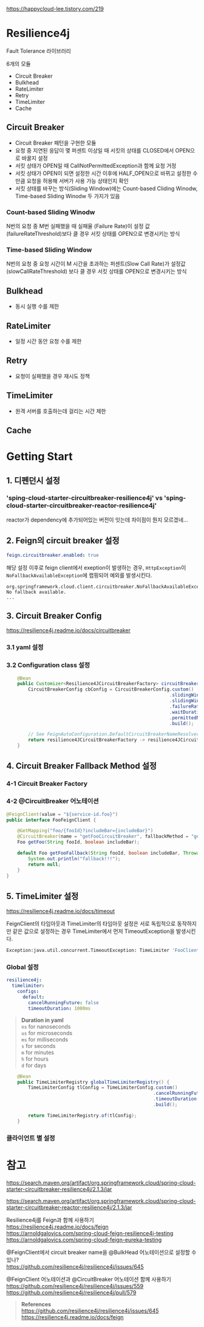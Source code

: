 https://happycloud-lee.tistory.com/219

# Resilience4j

<!-- https://logical-code.tistory.com/172 -->

Fault Tolerance 라이브러리

6개의 모듈

- Circuit Breaker
- Bulkhead
- RateLimiter
- Retry
- TimeLimiter
- Cache

## Circuit Breaker

- Circuit Breaker 패턴을 구현한 모듈
- 요청 중 지연된 응답이 몇 퍼센트 이상일 때 서킷의 상태를 CLOSED에서 OPEN으로 바꿀지 설정
- 서킷 상태가 OPEN일 때 CallNotPermittedException과 함께 요청 거정
- 서킷 상태가 OPEN이 되면 설정한 시간 이후에 HALF_OPEN으로 바뀌고 설정한 수만큼 요청을 허용해 서버가 사용 가능 상태인지 확인
- 서킷 상태를 바꾸는 방식(Sliding Window)에는 Count-based Cliding Winodw, Time-based Sliding Winodw 두 가지가 있음

### Count-based Sliding Winodw

N번의 요청 중 M번 실패했을 때 실패율 (Failure Rate)이 설정 값(failureRateThreshold)보다 클 경우 서킷 상태를 OPEN으로 변경시키는 방식

### Time-based Sliding Window

N번의 요청 중 요청 시간이 M 시간을 초과하는 퍼센트(Slow Call Rate)가 설정값(slowCallRateThreshold) 보다 클 경우 서킷 상태를 OPEN으로 변경시키는 방식

## Bulkhead

- 동시 실행 수를 제한

## RateLimiter

- 일정 시간 동안 요청 수를 제한

## Retry

- 요청이 실패했을 경우 재시도 정책

## TimeLimiter

- 원격 서버를 호출하는데 걸리는 시간 제한

## Cache

# Getting Start

## 1. 디펜던시 설정

### 'sping-cloud-starter-circuitbreaker-resilience4j' vs 'sping-cloud-starter-circuitbreaker-reactor-resilience4j'

reactor가 dependency에 추가되어있는 버전이 잇는데 차이점이 뭔지 모르겠네...

## 2. Feign의 circuit breaker 설정

```yaml
feign.circuitbreaker.enabled: true
```

해당 설정 이후로 feign client에서 exeption이 발생하는 경우, `HttpException`이 `NoFallbackAvailableException`에 랩핑되어 예외를 발생시킨다.

```shell
org.springframework.cloud.client.circuitbreaker.NoFallbackAvailableException: No fallback available.
...
```

## 3. Circuit Breaker Config

https://resilience4j.readme.io/docs/circuitbreaker

### 3.1 yaml 설정

### 3.2 Configuration class 설정

```java
    @Bean
    public Customizer<Resilience4JCircuitBreakerFactory> circuitBreakerFactoryCustomizer() {
        CircuitBreakerConfig cbConfig = CircuitBreakerConfig.custom()
                                                            .slidingWindowType(CircuitBreakerConfig.SlidingWindowType.COUNT_BASED)
                                                            .slidingWindowSize(5)
                                                            .failureRateThreshold(20.0f)
                                                            .waitDurationInOpenState(Duration.ofSeconds(5))
                                                            .permittedNumberOfCallsInHalfOpenState(5)
                                                            .build();

        // See FeignAutoConfiguration.DefaultCircuitBreakerNameResolver.resolveCircuitBreakerName() for default resolve id pattern
        return resilience4JCircuitBreakerFactory -> resilience4JCircuitBreakerFactory.configure(builder -> builder.circuitBreakerConfig(cbConfig), "FooFeignClient#getUser(String,boolean)");
    }
```

## 4. Circuit Breaker Fallback Method 설정

### 4-1 Circuit Breaker Factory

### 4-2 @CircuitBreaker 어노테이션

```java
@FeignClient(value = "${service-id.foo}")
public interface FooFeignClient {

    @GetMapping("foo/{fooId}?includeBar={includeBar}")
    @CircuitBreaker(name = "getFooCircuitBreaker", fallbackMethod = "getFooFallback")
    Foo getFoo(String fooId, boolean includeBar);

    default Foo getFooFallback(String fooId, boolean includeBar, Throwable t) {
        System.out.println("fallback!!!");
        return null;
    }
}
```

## 5. TimeLimiter 설정

https://resilience4j.readme.io/docs/timeout

FeignClient의 타임아웃과 TimeLimiter의 타임아웃 설정은 서로 독립적으로 동작하지만 같은 값으로 설정하는 경우 TimeLimiter에서 먼저 TimeoutException을 발생시킨다.

```bash
Exception:java.util.concurrent.TimeoutException: TimeLimiter 'FooClient#bar()' recorded a timeout exception.
```

### Global 설정

```yaml
resilience4j:
  timelimiter:
    configs:
      default:
        cancelRunningFuture: false
        timeoutDuration: 1000ms
```

> **Duration in yaml**  
> `ns` for nanoseconds  
> `us` for microseconds  
> `ms` for milliseconds  
> `s` for seconds  
> `m` for minutes  
> `h` for hours  
> `d` for days

```java
    @Bean
    public TimeLimiterRegistry globalTimeLimiterRegistry() {
        TimeLimiterConfig tlConfig = TimeLimiterConfig.custom()
                                                      .cancelRunningFuture(false)
                                                      .timeoutDuration(Duration.ofMills)1000)
                                                      .build();

        return TimeLimiterRegistry.of(tlConfig);
    }
```

### 클라이언트 별 설정

# 참고

https://search.maven.org/artifact/org.springframework.cloud/spring-cloud-starter-circuitbreaker-resilience4j/2.1.3/jar

https://search.maven.org/artifact/org.springframework.cloud/spring-cloud-starter-circuitbreaker-reactor-resilience4j/2.1.3/jar

Resilience4j를 Feign과 함께 사용하기  
https://resilience4j.readme.io/docs/feign  
https://arnoldgalovics.com/spring-cloud-feign-resilience4j-testing  
https://arnoldgalovics.com/spring-cloud-feign-eureka-testing

@FeignClient에서 circuit breaker name을 @BulkHead 어노테이션으로 설정할 수 있나?  
https://github.com/resilience4j/resilience4j/issues/645

@FeignClient 어노테이션과 @CircuitBreaker 어노테이션 함께 사용하기  
https://github.com/resilience4j/resilience4j/issues/559  
https://github.com/resilience4j/resilience4j/pull/579

> **References**  
> https://github.com/resilience4j/resilience4j/issues/645  
> https://resilience4j.readme.io/docs/feign
